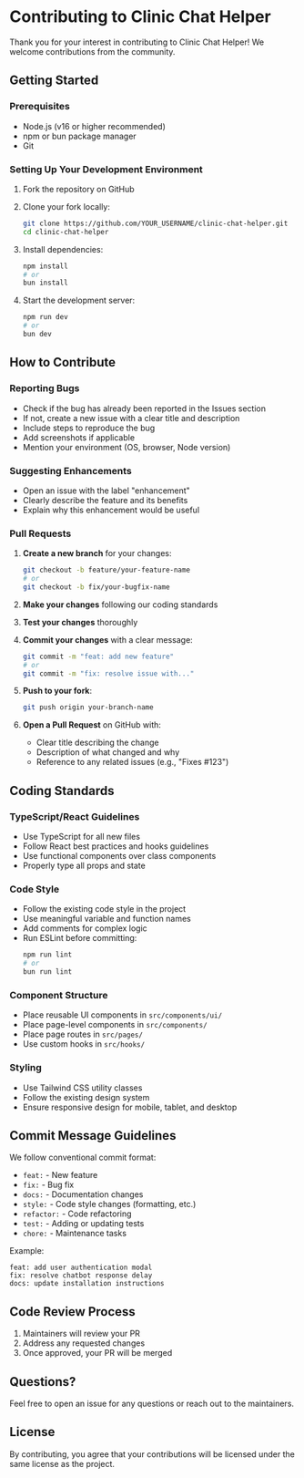 # Contributing to Clinic Chat Helper

Thank you for your interest in contributing to Clinic Chat Helper! We welcome contributions from the community.

## Getting Started

### Prerequisites

- Node.js (v16 or higher recommended)
- npm or bun package manager
- Git

### Setting Up Your Development Environment

1. Fork the repository on GitHub
2. Clone your fork locally:
   ```bash
   git clone https://github.com/YOUR_USERNAME/clinic-chat-helper.git
   cd clinic-chat-helper
   ```

3. Install dependencies:
   ```bash
   npm install
   # or
   bun install
   ```

4. Start the development server:
   ```bash
   npm run dev
   # or
   bun dev
   ```

## How to Contribute

### Reporting Bugs

- Check if the bug has already been reported in the Issues section
- If not, create a new issue with a clear title and description
- Include steps to reproduce the bug
- Add screenshots if applicable
- Mention your environment (OS, browser, Node version)

### Suggesting Enhancements

- Open an issue with the label "enhancement"
- Clearly describe the feature and its benefits
- Explain why this enhancement would be useful

### Pull Requests

1. **Create a new branch** for your changes:
   ```bash
   git checkout -b feature/your-feature-name
   # or
   git checkout -b fix/your-bugfix-name
   ```

2. **Make your changes** following our coding standards

3. **Test your changes** thoroughly

4. **Commit your changes** with a clear message:
   ```bash
   git commit -m "feat: add new feature"
   # or
   git commit -m "fix: resolve issue with..."
   ```

5. **Push to your fork**:
   ```bash
   git push origin your-branch-name
   ```

6. **Open a Pull Request** on GitHub with:
   - Clear title describing the change
   - Description of what changed and why
   - Reference to any related issues (e.g., "Fixes #123")

## Coding Standards

### TypeScript/React Guidelines

- Use TypeScript for all new files
- Follow React best practices and hooks guidelines
- Use functional components over class components
- Properly type all props and state

### Code Style

- Follow the existing code style in the project
- Use meaningful variable and function names
- Add comments for complex logic
- Run ESLint before committing:
  ```bash
  npm run lint
  # or
  bun run lint
  ```

### Component Structure

- Place reusable UI components in `src/components/ui/`
- Place page-level components in `src/components/`
- Place page routes in `src/pages/`
- Use custom hooks in `src/hooks/`

### Styling

- Use Tailwind CSS utility classes
- Follow the existing design system
- Ensure responsive design for mobile, tablet, and desktop

## Commit Message Guidelines

We follow conventional commit format:

- `feat:` - New feature
- `fix:` - Bug fix
- `docs:` - Documentation changes
- `style:` - Code style changes (formatting, etc.)
- `refactor:` - Code refactoring
- `test:` - Adding or updating tests
- `chore:` - Maintenance tasks

Example:
```
feat: add user authentication modal
fix: resolve chatbot response delay
docs: update installation instructions
```

## Code Review Process

1. Maintainers will review your PR
2. Address any requested changes
3. Once approved, your PR will be merged

## Questions?

Feel free to open an issue for any questions or reach out to the maintainers.

## License

By contributing, you agree that your contributions will be licensed under the same license as the project.
